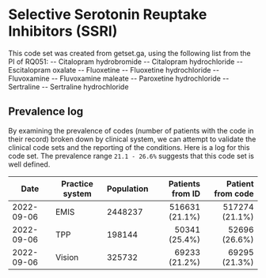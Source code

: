# Selective Serotonin Reuptake Inhibitors (SSRI) 

This code set was created from getset.ga, using the following list from the PI of RQ051:
-- Citalopram hydrobromide
-- Citalopram hydrochloride
-- Escitalopram oxalate
-- Fluoxetine
-- Fluoxetine hydrochloride
-- Fluvoxamine
-- Fluvoxamine maleate
-- Paroxetine hydrochloride
-- Sertraline
-- Sertraline hydrochloride


## Prevalence log

By examining the prevalence of codes (number of patients with the code in their record) broken down by clinical system, we can attempt to validate the clinical code sets and the reporting of the conditions. Here is a log for this code set. The prevalence range `21.1 - 26.6%` suggests that this code set is well defined.

| Date       | Practice system | Population | Patients from ID | Patient from code |
| ---------- | --------------- | ---------- | ---------------: | ----------------: |
| 2022-09-06 | EMIS            |    2448237 |   516631 (21.1%) |    517274 (21.1%) |
| 2022-09-06 | TPP             |     198144 |    50341 (25.4%) |     52696 (26.6%) |
| 2022-09-06 | Vision          |     325732 |    69233 (21.2%) |     69295 (21.3%) |